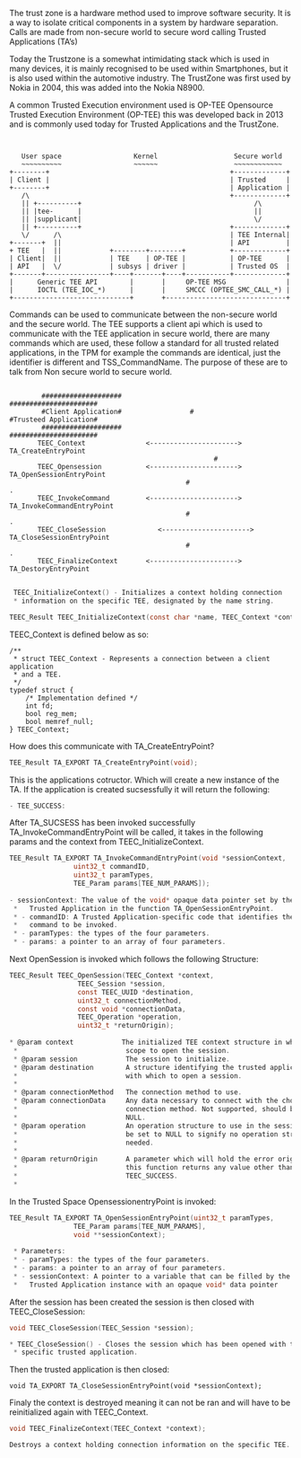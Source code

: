 The trust zone is a hardware method used to improve software security. It is a way to isolate critical components in a system by hardware separation. Calls are made from non-secure world to secure word calling Trusted Applications (TA’s) 

Today the Trustzone is a somewhat intimidating stack which is used in many devices, it is mainly recognised to be used within Smartphones, but it is also used within the automotive industry. The TrustZone was first used by Nokia in 2004, this was added into the Nokia N8900.  

A common Trusted Execution environment used is OP-TEE Opensource Trusted Execution Environment (OP-TEE) this was developed back in 2013 and is commonly used today for Trusted Applications and the TrustZone. 

```


   User space                  Kernel                   Secure world
   ~~~~~~~~~~                  ~~~~~~                   ~~~~~~~~~~~~
+--------+                                             +-------------+
| Client |                                             | Trusted     |
+--------+                                             | Application |
   /\                                                  +-------------+
   || +----------+                                           /\
   || |tee-      |                                           ||
   || |supplicant|                                           \/
   || +----------+                                     +-------------+
   \/      /\                                          | TEE Internal|
+-------+  ||                                          | API         |
+ TEE   |  ||            +--------+--------+           +-------------+
| Client|  ||            | TEE    | OP-TEE |           | OP-TEE      |
| API   |  \/            | subsys | driver |           | Trusted OS  |
+-------+----------------+----+-------+----+-----------+-------------+
|      Generic TEE API        |       |     OP-TEE MSG               |
|      IOCTL (TEE_IOC_*)      |       |     SMCCC (OPTEE_SMC_CALL_*) |
+-----------------------------+       +------------------------------+

```

Commands can be used to communicate between the non-secure world and the secure world. The TEE supports a client api which is used to communicate with the TEE application in secure world, there are many commands which are used, these follow a standard for all trusted related applications, in the TPM for example the commands are identical, just the identifier is different and TSS_CommandName. The purpose of these are to talk from Non secure world to secure world. 



```
                                                                                
        ####################                                  ######################                                
        #Client Application#                 #                #Trusteed Application#         
        ####################                                  ######################                     
       TEEC_Context               <---------------------->		TA_CreateEntryPoint     
          				                           #  
       TEEC_Opensession           <---------------------->		TA_OpenSessionEntryPoint 
                                            #                                .  
       TEEC_InvokeCommand         <---------------------->		TA_InvokeCommandEntryPoint 
                          	                #                                .  
       TEEC_CloseSession	         <---------------------->		TA_CloseSessionEntryPoint 
                                  	        #                                .  
       TEEC_FinalizeContext       <---------------------->		TA_DestoryEntryPoint 

```


```c

 TEEC_InitializeContext() - Initializes a context holding connection
 * information on the specific TEE, designated by the name string.

TEEC_Result TEEC_InitializeContext(const char *name, TEEC_Context *context); 

```
TEEC_Context is defined below as so:
```
/**
 * struct TEEC_Context - Represents a connection between a client application
 * and a TEE.
 */
typedef struct {
	/* Implementation defined */
	int fd;
	bool reg_mem;
	bool memref_null;
} TEEC_Context;
```

How does this communicate with TA_CreateEntryPoint?
```c
TEE_Result TA_EXPORT TA_CreateEntryPoint(void);
```
 
This is the applications cotructor. Which will create a new instance of the TA. If the application is created sucsessfully it will return the following:
```c
- TEE_SUCCESS:
````

After TA_SUCSESS has been invoked successfully  TA_InvokeCommandEntryPoint will be called, it takes in the following params and the context from TEEC_InitializeContext.
```c
TEE_Result TA_EXPORT TA_InvokeCommandEntryPoint(void *sessionContext,
				uint32_t commandID,
				uint32_t paramTypes,
				TEE_Param params[TEE_NUM_PARAMS]);
        
- sessionContext: The value of the void* opaque data pointer set by the
 *   Trusted Application in the function TA_OpenSessionEntryPoint.
 * - commandID: A Trusted Application-specific code that identifies the
 *   command to be invoked.
 * - paramTypes: the types of the four parameters.
 * - params: a pointer to an array of four parameters.                
```

Next  OpenSession is invoked which follows the following Structure:
```c
TEEC_Result TEEC_OpenSession(TEEC_Context *context,
			     TEEC_Session *session,
			     const TEEC_UUID *destination,
			     uint32_t connectionMethod,
			     const void *connectionData,
			     TEEC_Operation *operation,
			     uint32_t *returnOrigin);
           
* @param context            The initialized TEE context structure in which
 *                           scope to open the session.
 * @param session            The session to initialize.
 * @param destination        A structure identifying the trusted application
 *                           with which to open a session.
 *
 * @param connectionMethod   The connection method to use.
 * @param connectionData     Any data necessary to connect with the chosen
 *                           connection method. Not supported, should be set to
 *                           NULL.
 * @param operation          An operation structure to use in the session. May
 *                           be set to NULL to signify no operation structure
 *                           needed.
 *
 * @param returnOrigin       A parameter which will hold the error origin if
 *                           this function returns any value other than
 *                           TEEC_SUCCESS.
 *
```
In the Trusted Space OpensessionentryPoint is invoked:
```c
TEE_Result TA_EXPORT TA_OpenSessionEntryPoint(uint32_t paramTypes,
				TEE_Param params[TEE_NUM_PARAMS],
				void **sessionContext);
     
 * Parameters:
 * - paramTypes: the types of the four parameters.
 * - params: a pointer to an array of four parameters.
 * - sessionContext: A pointer to a variable that can be filled by the
 *   Trusted Application instance with an opaque void* data pointer

```
                                                                                
After the session has been created the session is then closed with TEEC_CloseSession:

```c
void TEEC_CloseSession(TEEC_Session *session);

* TEEC_CloseSession() - Closes the session which has been opened with the
 * specific trusted application.

```
Then the trusted application is then closed:
```
void TA_EXPORT TA_CloseSessionEntryPoint(void *sessionContext);
```

Finaly the context is destroyed meaning it can not be ran and will have to be reinitialized again with TEEC_Context.
```c
void TEEC_FinalizeContext(TEEC_Context *context);

Destroys a context holding connection information on the specific TEE.
```
